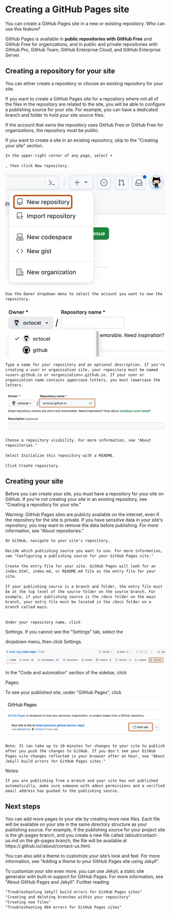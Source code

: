 # Creating a GitHub Pages site

You can create a GitHub Pages site in a new or existing repository.
Who can use this feature?

GitHub Pages is available in **public repositories with GitHub Free** and GitHub Free for organizations, and in public and private repositories with GitHub Pro, GitHub Team, GitHub Enterprise Cloud, and GitHub Enterprise Server. 


## Creating a repository for your site

You can either create a repository or choose an existing repository for your site.

If you want to create a GitHub Pages site for a repository where not all of the files in the repository are related to the site, you will be able to configure a publishing source for your site. For example, you can have a dedicated branch and folder to hold your site source files.

If the account that owns the repository uses GitHub Free or GitHub Free for organizations, the repository must be public.

If you want to create a site in an existing repository, skip to the "Creating your site" section.



    In the upper-right corner of any page, select + 

    , then click New repository.

![alt text](repo-create-global-nav-update.webp) 

    Use the Owner dropdown menu to select the account you want to own the repository. 

![alt text](create-repository-owner.webp)

    Type a name for your repository and an optional description. If you're creating a user or organization site, your repository must be named <user>.github.io or <organization>.github.io. If your user or organization name contains uppercase letters, you must lowercase the letters. 

![alt text](create-repository-name-pages.webp)

    Choose a repository visibility. For more information, see "About repositories."

    Select Initialize this repository with a README.

    Click Create repository.

## Creating your site

Before you can create your site, you must have a repository for your site on GitHub. If you're not creating your site in an existing repository, see "Creating a repository for your site."

Warning: GitHub Pages sites are publicly available on the internet, even if the repository for the site is private. If you have sensitive data in your site's repository, you may want to remove the data before publishing. For more information, see "About repositories."

    On GitHub, navigate to your site's repository.

    Decide which publishing source you want to use. For more information, see "Configuring a publishing source for your GitHub Pages site."

    Create the entry file for your site. GitHub Pages will look for an index.html, index.md, or README.md file as the entry file for your site.

    If your publishing source is a branch and folder, the entry file must be at the top level of the source folder on the source branch. For example, if your publishing source is the /docs folder on the main branch, your entry file must be located in the /docs folder on a branch called main.


    Under your repository name, click 

Settings. If you cannot see the "Settings" tab, select the

dropdown menu, then click Settings.

![alt text](repo-actions-settings.webp)

In the "Code and automation" section of the sidebar, click

Pages.


To see your published site, under "GitHub Pages", click

![alt text](click-pages-url-to-preview.webp)


    Note: It can take up to 10 minutes for changes to your site to publish after you push the changes to GitHub. If you don't see your GitHub Pages site changes reflected in your browser after an hour, see "About Jekyll build errors for GitHub Pages sites."


Notes:

    If you are publishing from a branch and your site has not published automatically, make sure someone with admin permissions and a verified email address has pushed to the publishing source.


## Next steps

You can add more pages to your site by creating more new files. Each file will be available on your site in the same directory structure as your publishing source. For example, if the publishing source for your project site is the gh-pages branch, and you create a new file called /about/contact-us.md on the gh-pages branch, the file will be available at https://<user>.github.io/<repository>/about/contact-us.html.

You can also add a theme to customize your site’s look and feel. For more information, see "Adding a theme to your GitHub Pages site using Jekyll".

To customize your site even more, you can use Jekyll, a static site generator with built-in support for GitHub Pages. For more information, see "About GitHub Pages and Jekyll".
Further reading

    "Troubleshooting Jekyll build errors for GitHub Pages sites"
    "Creating and deleting branches within your repository"
    "Creating new files"
    "Troubleshooting 404 errors for GitHub Pages sites"
